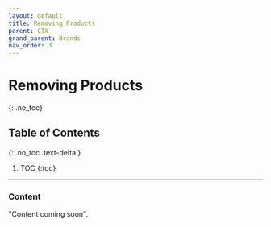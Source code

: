 ```yaml
---
layout: default
title: Removing Products
parent: CTX
grand_parent: Brands
nav_order: 3
---
```


# Removing Products
{: .no_toc}

## Table of Contents
{: .no_toc .text-delta }

1. TOC
{:toc}
---

### Content
"Content coming soon".
